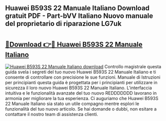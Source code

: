 ## Huawei B593S 22 Manuale Italiano Download gratuit PDF - Part-bVV Italiano Nuovo manuale del proprietario di riparazione LG7uk

# <h2><a href="http://dfaylpp.blite.top/?on=Huawei+B593S+22+Manuale+Italiano">🔗Download 👉🔴 Huawei B593S 22 Manuale Italiano</a></h2>

[![Huawei B593S 22 Manuale Italiano download](https://i.imgur.com/lujVjoI.png)](http://dfaylpp.blite.top/?on=Huawei+B593S+22+Manuale+Italiano)
Controllo magistrale questa guida svela i segreti del tuo nuovo Huawei B593S 22 Manuale Italiano e ti consente di controllare con precisione le sue funzioni. Manuale di Istruzioni per principianti questa guida è progettata per i principianti per utilizzare in sicurezza il loro nuovo Huawei B593S 22 Manuale Italiano. L'interfaccia intuitiva e le funzionalità avanzate del tuo nuovo REDDDDDDD lavorano in armonia per migliorare la tua esperienza. Ci auguriamo che Huawei B593S 22 Manuale Italiano sia stato un utile compagno mentre esplori le funzionalità del tuo nuovo articolo. Se hai domande o dubbi, non esitare a contattare il nostro team di assistenza clienti.
